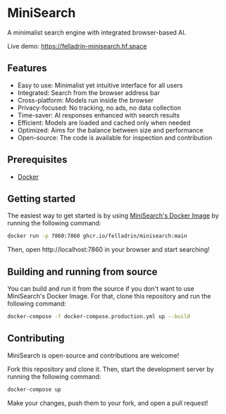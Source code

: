 # MiniSearch

A minimalist search engine with integrated browser-based AI.

Live demo: https://felladrin-minisearch.hf.space

## Features

- Easy to use: Minimalist yet intuitive interface for all users
- Integrated: Search from the browser address bar
- Cross-platform: Models run inside the browser
- Privacy-focused: No tracking, no ads, no data collection
- Time-saver: AI responses enhanced with search results
- Efficient: Models are loaded and cached only when needed
- Optimized: Aims for the balance between size and performance
- Open-source: The code is available for inspection and contribution

## Prerequisites

- [Docker](https://docs.docker.com/get-docker/)

## Getting started

The easiest way to get started is by using [MiniSearch's Docker Image](https://github.com/felladrin/MiniSearch/pkgs/container/minisearch) by running the following command:

```bash
docker run -p 7860:7860 ghcr.io/felladrin/minisearch:main
```

Then, open http://localhost:7860 in your browser and start searching!

## Building and running from source

You can build and run it from the source if you don't want to use MiniSearch's Docker Image. For that, clone this repository and run the following command:

```bash
docker-compose -f docker-compose.production.yml up --build
```

## Contributing

MiniSearch is open-source and contributions are welcome!

Fork this repository and clone it. Then, start the development server by running the following command:

```bash
docker-compose up
```

Make your changes, push them to your fork, and open a pull request!
